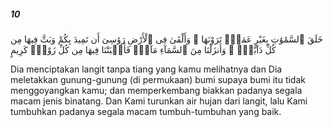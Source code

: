 ##### 10

<span class="ayah">خَلَقَ ٱلسَّمَٰوَٰتِ بِغَيْرِ عَمَدٍۢ تَرَوْنَهَا ۖ وَأَلْقَىٰ فِى ٱلْأَرْضِ رَوَٰسِىَ أَن تَمِيدَ بِكُمْ وَبَثَّ فِيهَا مِن كُلِّ دَآبَّةٍۢ ۚ وَأَنزَلْنَا مِنَ ٱلسَّمَآءِ مَآءًۭ فَأَنۢبَتْنَا فِيهَا مِن كُلِّ زَوْجٍۢ كَرِيمٍ</span>

<span class="ayah_translation">Dia menciptakan langit tanpa tiang yang kamu melihatnya dan Dia meletakkan gunung-gunung (di permukaan) bumi supaya bumi itu tidak menggoyangkan kamu; dan memperkembang biakkan padanya segala macam jenis binatang. Dan Kami turunkan air hujan dari langit, lalu Kami tumbuhkan padanya segala macam tumbuh-tumbuhan yang baik.</span>
